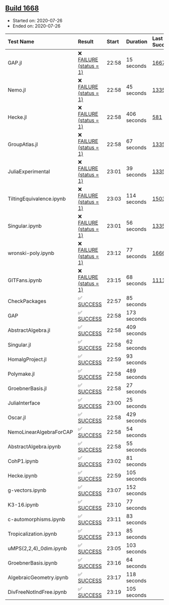 ## [Build 1668](https://oscarci.mathematik.uni-kl.de/job/oscar-julia-1.4/1668/)

* Started on: 2020-07-26
* Ended on: 2020-07-26

| Test Name    | Result | Start | Duration | Last Success | First Failure |
|:-------------|:-------|:------|:---------|:-------------|:--------------|
| GAP.jl | ❌ [FAILURE (status = 1)](https://oscarci.mathematik.uni-kl.de/job/oscar-julia-1.4/1668/artifact/logs/build-1668/GAP.jl.log) | 22:58 | 15 seconds | [1667](https://oscarci.mathematik.uni-kl.de/job/oscar-julia-1.4/1667/) | [1668](https://oscarci.mathematik.uni-kl.de/job/oscar-julia-1.4/1668/) |
| Nemo.jl | ❌ [FAILURE (status = 1)](https://oscarci.mathematik.uni-kl.de/job/oscar-julia-1.4/1668/artifact/logs/build-1668/Nemo.jl.log) | 22:58 | 45 seconds | [1335](https://oscarci.mathematik.uni-kl.de/job/oscar-julia-1.4/1335/) | [1336](https://oscarci.mathematik.uni-kl.de/job/oscar-julia-1.4/1336/) |
| Hecke.jl | ❌ [FAILURE (status = 1)](https://oscarci.mathematik.uni-kl.de/job/oscar-julia-1.4/1668/artifact/logs/build-1668/Hecke.jl.log) | 22:58 | 406 seconds | [581](https://oscarci.mathematik.uni-kl.de/job/oscar-julia-1.4/581/) | [582](https://oscarci.mathematik.uni-kl.de/job/oscar-julia-1.4/582/) |
| GroupAtlas.jl | ❌ [FAILURE (status = 1)](https://oscarci.mathematik.uni-kl.de/job/oscar-julia-1.4/1668/artifact/logs/build-1668/GroupAtlas.jl.log) | 22:58 | 67 seconds | [1335](https://oscarci.mathematik.uni-kl.de/job/oscar-julia-1.4/1335/) | [1336](https://oscarci.mathematik.uni-kl.de/job/oscar-julia-1.4/1336/) |
| JuliaExperimental | ❌ [FAILURE (status = 1)](https://oscarci.mathematik.uni-kl.de/job/oscar-julia-1.4/1668/artifact/logs/build-1668/JuliaExperimental.log) | 23:01 | 39 seconds | [1335](https://oscarci.mathematik.uni-kl.de/job/oscar-julia-1.4/1335/) | [1336](https://oscarci.mathematik.uni-kl.de/job/oscar-julia-1.4/1336/) |
| TiltingEquivalence.ipynb | ❌ [FAILURE (status = 1)](https://oscarci.mathematik.uni-kl.de/job/oscar-julia-1.4/1668/artifact/logs/build-1668/TiltingEquivalence.ipynb.log) | 23:03 | 114 seconds | [1503](https://oscarci.mathematik.uni-kl.de/job/oscar-julia-1.4/1503/) | [1504](https://oscarci.mathematik.uni-kl.de/job/oscar-julia-1.4/1504/) |
| Singular.ipynb | ❌ [FAILURE (status = 1)](https://oscarci.mathematik.uni-kl.de/job/oscar-julia-1.4/1668/artifact/logs/build-1668/Singular.ipynb.log) | 23:01 | 56 seconds | [1335](https://oscarci.mathematik.uni-kl.de/job/oscar-julia-1.4/1335/) | [1336](https://oscarci.mathematik.uni-kl.de/job/oscar-julia-1.4/1336/) |
| wronski-poly.ipynb | ❌ [FAILURE (status = 1)](https://oscarci.mathematik.uni-kl.de/job/oscar-julia-1.4/1668/artifact/logs/build-1668/wronski-poly.ipynb.log) | 23:12 | 77 seconds | [1666](https://oscarci.mathematik.uni-kl.de/job/oscar-julia-1.4/1666/) | [1667](https://oscarci.mathematik.uni-kl.de/job/oscar-julia-1.4/1667/) |
| GITFans.ipynb | ❌ [FAILURE (status = 1)](https://oscarci.mathematik.uni-kl.de/job/oscar-julia-1.4/1668/artifact/logs/build-1668/GITFans.ipynb.log) | 23:15 | 68 seconds | [1111](https://oscarci.mathematik.uni-kl.de/job/oscar-julia-1.4/1111/) | [1112](https://oscarci.mathematik.uni-kl.de/job/oscar-julia-1.4/1112/) |
| CheckPackages | ✅ [SUCCESS](https://oscarci.mathematik.uni-kl.de/job/oscar-julia-1.4/1668/artifact/logs/build-1668/CheckPackages.log) | 22:57 | 85 seconds |  |  |
| GAP | ✅ [SUCCESS](https://oscarci.mathematik.uni-kl.de/job/oscar-julia-1.4/1668/artifact/logs/build-1668/GAP.log) | 22:58 | 173 seconds |  |  |
| AbstractAlgebra.jl | ✅ [SUCCESS](https://oscarci.mathematik.uni-kl.de/job/oscar-julia-1.4/1668/artifact/logs/build-1668/AbstractAlgebra.jl.log) | 22:58 | 409 seconds |  |  |
| Singular.jl | ✅ [SUCCESS](https://oscarci.mathematik.uni-kl.de/job/oscar-julia-1.4/1668/artifact/logs/build-1668/Singular.jl.log) | 22:58 | 62 seconds |  |  |
| HomalgProject.jl | ✅ [SUCCESS](https://oscarci.mathematik.uni-kl.de/job/oscar-julia-1.4/1668/artifact/logs/build-1668/HomalgProject.jl.log) | 22:59 | 93 seconds |  |  |
| Polymake.jl | ✅ [SUCCESS](https://oscarci.mathematik.uni-kl.de/job/oscar-julia-1.4/1668/artifact/logs/build-1668/Polymake.jl.log) | 22:58 | 489 seconds |  |  |
| GroebnerBasis.jl | ✅ [SUCCESS](https://oscarci.mathematik.uni-kl.de/job/oscar-julia-1.4/1668/artifact/logs/build-1668/GroebnerBasis.jl.log) | 22:58 | 27 seconds |  |  |
| JuliaInterface | ✅ [SUCCESS](https://oscarci.mathematik.uni-kl.de/job/oscar-julia-1.4/1668/artifact/logs/build-1668/JuliaInterface.log) | 23:00 | 25 seconds |  |  |
| Oscar.jl | ✅ [SUCCESS](https://oscarci.mathematik.uni-kl.de/job/oscar-julia-1.4/1668/artifact/logs/build-1668/Oscar.jl.log) | 22:58 | 429 seconds |  |  |
| NemoLinearAlgebraForCAP | ✅ [SUCCESS](https://oscarci.mathematik.uni-kl.de/job/oscar-julia-1.4/1668/artifact/logs/build-1668/NemoLinearAlgebraForCAP.log) | 22:58 | 54 seconds |  |  |
| AbstractAlgebra.ipynb | ✅ [SUCCESS](https://oscarci.mathematik.uni-kl.de/job/oscar-julia-1.4/1668/artifact/logs/build-1668/AbstractAlgebra.ipynb.log) | 22:58 | 55 seconds |  |  |
| CohP1.ipynb | ✅ [SUCCESS](https://oscarci.mathematik.uni-kl.de/job/oscar-julia-1.4/1668/artifact/logs/build-1668/CohP1.ipynb.log) | 23:02 | 81 seconds |  |  |
| Hecke.ipynb | ✅ [SUCCESS](https://oscarci.mathematik.uni-kl.de/job/oscar-julia-1.4/1668/artifact/logs/build-1668/Hecke.ipynb.log) | 22:59 | 105 seconds |  |  |
| g-vectors.ipynb | ✅ [SUCCESS](https://oscarci.mathematik.uni-kl.de/job/oscar-julia-1.4/1668/artifact/logs/build-1668/g-vectors.ipynb.log) | 23:07 | 152 seconds |  |  |
| K3-16.ipynb | ✅ [SUCCESS](https://oscarci.mathematik.uni-kl.de/job/oscar-julia-1.4/1668/artifact/logs/build-1668/K3-16.ipynb.log) | 23:10 | 77 seconds |  |  |
| c-automorphisms.ipynb | ✅ [SUCCESS](https://oscarci.mathematik.uni-kl.de/job/oscar-julia-1.4/1668/artifact/logs/build-1668/c-automorphisms.ipynb.log) | 23:11 | 83 seconds |  |  |
| Tropicalization.ipynb | ✅ [SUCCESS](https://oscarci.mathematik.uni-kl.de/job/oscar-julia-1.4/1668/artifact/logs/build-1668/Tropicalization.ipynb.log) | 23:13 | 85 seconds |  |  |
| uMPS(2,2,4)_0dim.ipynb | ✅ [SUCCESS](https://oscarci.mathematik.uni-kl.de/job/oscar-julia-1.4/1668/artifact/logs/build-1668/uMPS-2-2-4-_0dim.ipynb.log) | 23:05 | 103 seconds |  |  |
| GroebnerBasis.ipynb | ✅ [SUCCESS](https://oscarci.mathematik.uni-kl.de/job/oscar-julia-1.4/1668/artifact/logs/build-1668/GroebnerBasis.ipynb.log) | 23:16 | 64 seconds |  |  |
| AlgebraicGeometry.ipynb | ✅ [SUCCESS](https://oscarci.mathematik.uni-kl.de/job/oscar-julia-1.4/1668/artifact/logs/build-1668/AlgebraicGeometry.ipynb.log) | 23:17 | 118 seconds |  |  |
| DivFreeNotIndFree.ipynb | ✅ [SUCCESS](https://oscarci.mathematik.uni-kl.de/job/oscar-julia-1.4/1668/artifact/logs/build-1668/DivFreeNotIndFree.ipynb.log) | 23:19 | 105 seconds |  |  |
